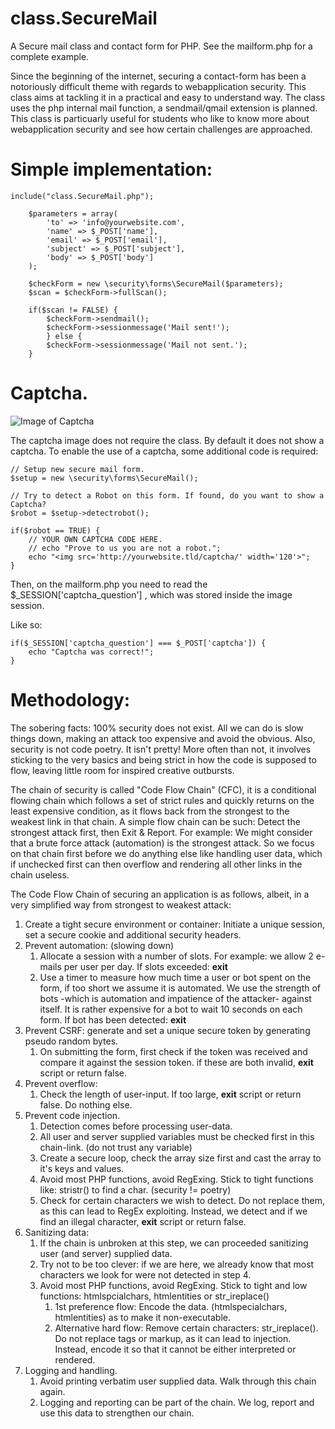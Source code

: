 # class.SecureMail

A Secure mail class and contact form for PHP. See the mailform.php for a complete example.

Since the beginning of the internet, securing a contact-form has been a notoriously difficult theme with regards to webapplication security. This class aims at tackling it in a practical and easy to understand way. The class uses the php internal mail function, a sendmail/qmail extension is planned. This class is particuarly useful for students who like to know more about webapplication security and see how certain challenges are approached. 

# Simple implementation:

    include("class.SecureMail.php");

		$parameters = array( 
			'to' => 'info@yourwebsite.com',
			'name' => $_POST['name'],
			'email' => $_POST['email'],			
			'subject' => $_POST['subject'],
			'body' => $_POST['body']
		);
			
		$checkForm = new \security\forms\SecureMail($parameters);
		$scan = $checkForm->fullScan(); 
			
		if($scan != FALSE) {
			$checkForm->sendmail();
			$checkForm->sessionmessage('Mail sent!'); 
			} else {
			$checkForm->sessionmessage('Mail not sent.');
		}
# Captcha.

![Image of Captcha](https://raw.githubusercontent.com/flaneurette/class.SecureMail/56c2a651f9bb6ef1b62d1def915772559ca4dbd8/captcha/example.png)

The captcha image does not require the class. By default it does not show a captcha. To enable the use of a captcha, some additional code is required:

	// Setup new secure mail form.
	$setup = new \security\forms\SecureMail();
	
	// Try to detect a Robot on this form. If found, do you want to show a Captcha?
	$robot = $setup->detectrobot();

	if($robot == TRUE) {
		// YOUR OWN CAPTCHA CODE HERE.
		// echo "Prove to us you are not a robot.";
		echo "<img src='http://yourwebsite.tld/captcha/' width='120'>";
	}
	
Then, on the mailform.php you need to read the $_SESSION['captcha_question'] , which was stored inside the image session.

Like so:

	if($_SESSION['captcha_question'] === $_POST['captcha']) {
		echo "Captcha was correct!";
	}

# Methodology:

The sobering facts: 100% security does not exist. All we can do is slow things down, making an attack too expensive and avoid the obvious. Also, security is not code poetry. It isn't pretty! More often than not, it involves sticking to the very basics and being strict in how the code is supposed to flow, leaving little room for inspired creative outbursts. 

The chain of security is called "Code Flow Chain" (CFC), it is a conditional flowing chain which follows a set of strict rules and quickly returns on the least expensive condition, as it flows back from the strongest to the weakest link in that chain. A simple flow chain can be such: Detect the strongest attack first, then Exit & Report. For example: We might consider that a brute force attack (automation) is the strongest attack. So we focus on that chain first before we do anything else like handling user data, which if unchecked first can then overflow and rendering all other links in the chain useless.

The Code Flow Chain of securing an application is as follows, albeit, in a very simplified way from strongest to weakest attack:

1. Create a tight secure environment or container: Initiate a unique session, set a secure cookie and additional security headers. 
2. Prevent automation: (slowing down)
	1. Allocate a session with a number of slots. For example: we allow 2 e-mails per user per day. If slots exceeded: **exit**
	2. Use a timer to measure how much time a user or bot spent on the form, if too short we assume it is automated. 
	We use the strength of bots -which is automation and impatience of the attacker- against itself. 
	It is rather expensive for a bot to wait 10 seconds on each form. If bot has been detected: **exit**
3. Prevent CSRF: generate and set a unique secure token by generating pseudo random bytes. 
	1. On submitting the form, first check if the token was received and compare it against the session token.
	if these are both invalid, **exit** script or return false.
4. Prevent overflow: 
	1. Check the length of user-input. If too large, **exit** script or return false. Do nothing else.
5. Prevent code injection. 
	1. Detection comes before processing user-data. 
	2. All user and server supplied variables must be checked first in this chain-link. (do not trust any variable)
	3. Create a secure loop, check the array size first and cast the array to it's keys and values.
	4. Avoid most PHP functions, avoid RegExing. Stick to tight functions like: stristr() to find a char. (security != poetry)
	5. Check for certain characters we wish to detect. Do not replace them, as this can lead to RegEx exploiting. 
	Instead, we detect and if we find an illegal character, **exit** script or return false. 
6. Sanitizing data:
	1. If the chain is unbroken at this step, we can proceeded sanitizing user (and server) supplied data.
	2. Try not to be too clever: if we are here, we already know that most characters we look for were not detected in step 4.
	3. Avoid most PHP functions, avoid RegExing. Stick to tight and low functions: htmlspcialchars, htmlentities or str_ireplace()
		1. 1st preference flow: Encode the data. (htmlspecialchars, htmlentities) as to make it non-executable.
		2. Alternative hard flow: Remove certain characters: str_ireplace(). Do not replace tags or markup, 
		as it can lead to injection. Instead, encode it so that it cannot be either interpreted or rendered.
7. Logging and handling.
	1. Avoid printing verbatim user supplied data. Walk through this chain again.
	2. Logging and reporting can be part of the chain. We log, report and use this data to strengthen our chain.
	
